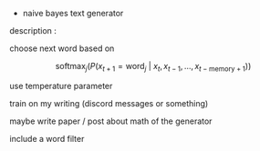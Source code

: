 - naive bayes text generator

description : 

choose next word based on

```math
\mathrm{softmax}_j( P(x_{t+1}=\text{word}_j \ | \ x_t,x_{t-1},\dots,x_{t-\text{memory}+1} ) )
```

use temperature parameter

train on my writing (discord messages or something)

maybe write paper / post about math of the generator

include a word filter